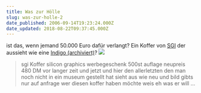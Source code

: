 ```yaml
---
title: Was zur Hölle
slug: was-zur-holle-2
date_published: 2006-09-14T19:23:24.000Z
date_updated: 2018-08-22T09:37:45.000Z
---
```


ist das, wenn jemand 50.000 Euro dafür verlangt? Ein Koffer von [SGI](http://de.wikipedia.org/wiki/SGI) der aussieht wie eine [Indigo (archiviert)](http://web.archive.org/web/20050914215624/http://www.sgi.com:80/)?
[![](//i7.ebayimg.com/02/i/08/03/cd/42_1.JPG)](http://cgi.ebay.de/sgi-Koffer-indy-werbegeschenk-500-st-auflage_W0QQitemZ120020038769QQihZ002QQcategoryZ47798QQrdZ1QQcmdZViewItem)

> sgi Koffer silicon graphics werbegeschenk 500st auflage neupreis 480 DM vor langer zeit und jetzt und hier den allerletzten den man noch nicht in ein museum gestellt hat sieht aus wie neu und bild gibts nur auf anfrage wer diesen koffer haben möchte weis eh was er will ...
